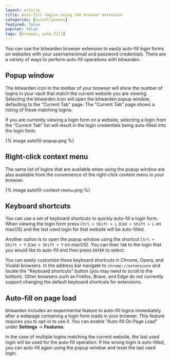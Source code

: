 ```yaml
---
layout: article
title: Auto-fill logins using the browser extension
categories: [miscellaneous]
featured: false
popular: false
tags: [browser, auto-fill]
---
```


You can use the bitwarden browser extension to easily auto-fill login forms on websites with your username/email and password credentials. There are a variety of ways to perform auto-fill operations with bitwarden.

## Popup window

The bitwarden icon in the toolbar of your browser will show the number of logins in your vault that match the current website you are viewing. Selecting the bitwarden icon will open the bitwarden popup window, defaulting to the "Current Tab" page. The "Current Tab" page shows a listing of these matching logins.

If you are currently viewing a login form on a website, selecting a login from the "Current Tab" list will result in the login credentials being auto-filled into the login form.

{% image autofill-popup.png %}

## Right-click context menu

The same list of logins that are available when using the popup window are also available from the convenience of the right-click context menu in your browser.

{% image autofill-context-menu.png %}

## Keyboard shortcuts

You can use a set of keyboard shortcuts to quickly auto-fill a login form. When viewing the login form press `Ctrl + Shift + L` (`Cmd + Shift + L` on macOS) and the last used login for that website will be auto-filled.

Another option is to open the popup window using the shortcut `Ctrl + Shift + Y` (`Cmd + Shift + Y` on macOS). You can then `TAB` to the login that you would like to auto-fill and then press `ENTER` to select.

You can easily customize these keyboard shortcuts in Chrome, Opera, and Vivaldi browsers. In the address bar navigate to `chrome://extensions` and locate the "Keyboard shortcuts" button (you may need to scroll to the bottom). Other browsers such as Firefox, Brave, and Edge do not currently support changing the default keyboard shortcuts for extensions.

## Auto-fill on page load

bitwarden includes an experimental feature to auto-fill logins immediately after a webpage containing a login form loads in your browser. This feature requires you to opt-in to use it. You can enable "Auto-fill On Page Load" under **Settings** &rarr; **Features**.

In the case of multiple logins matching the current website, the last used login will be used for the auto-fill operation. If the wrong login is auto-filled, you can auto-fill again using the popup window and reset the last used login.
